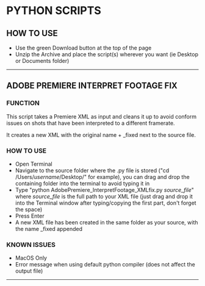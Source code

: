 # PYTHON SCRIPTS

## HOW TO USE
- Use the green Download button at the top of the page
- Unzip the Archive and place the script(s) wherever you want (ie Desktop or Documents folder)

---

## ADOBE PREMIERE INTERPRET FOOTAGE FIX
### FUNCTION
This script takes a Premiere XML as input and cleans it up to avoid conform issues on shots that have been interpreted to a different framerate.

It creates a new XML with the original name + _fixed next to the source file.

### HOW TO USE
- Open Terminal
- Navigate to the source folder where the .py file is stored ("cd /Users/*username*/Desktop/" for example), you can drag and drop the containing folder into the terminal to avoid typing it in
- Type "python AdobePremiere_InterpretFootage_XMLfix.py *source_file*" where *source_file* is the full path to your XML file (just drag and drop it into the Terminal window after typing/copying the first part, don't forget the space)
- Press Enter
- A new XML file has been created in the same folder as your source, with the name _fixed appended

### KNOWN ISSUES
- MacOS Only
- Error message when using default python compiler (does not affect the output file)

---